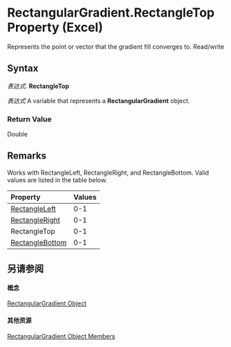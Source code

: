 
# RectangularGradient.RectangleTop Property (Excel)

Represents the point or vector that the gradient fill converges to. Read/write


## Syntax

 _表达式_. **RectangleTop**

 _表达式_ A variable that represents a **RectangularGradient** object.


### Return Value

Double


## Remarks

Works with RectangleLeft, RectangleRight, and RectangleBottom. Valid values are listed in the table below.



|**Property**|**Values**|
|:-----|:-----|
|[RectangleLeft](5c9f5843-5ba2-4fdf-7180-4c836c372c1f.md)|0-1|
|[RectangleRight](97d581d7-6cba-fe3a-8af8-a453c347b1df.md)|0-1|
|RectangleTop|0-1|
|[RectangleBottom](f721689b-1d5f-85ac-e4e0-be802a828565.md)|0-1|

## 另请参阅


#### 概念


[RectangularGradient Object](e668d158-0436-cb27-a6f5-e27453681d66.md)
#### 其他资源


[RectangularGradient Object Members](http://msdn.microsoft.com/library/b321b453-767b-2036-666f-021db4c71eba%28Office.15%29.aspx)